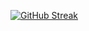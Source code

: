 
[![GitHub Streak](https://streak-stats.demolab.com/?user=klejdi94&theme=dark)](https://git.io/streak-stats)

